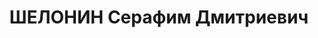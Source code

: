 ---
title: ШЕЛОНИН Серафим Дмитриевич
description: "Род. в 1908, г. Москва. Проживал: г. Муром. Слесарь \n  Арестован 29.06.1936.\
  \ Приговор: ВМН. Расстрелян"
---